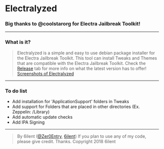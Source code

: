 # Electralyzed 
### Big thanks to @coolstarorg for Electra Jailbreak Toolkit!
---
### What is it?
> Electralyzed is a simple and easy to use debian package installer for the Electra Jailbreak Toolkit.
This tool can install Tweaks and Themes that are compatible with the Electra Jailbreak Toolkit.
Check the [Release](https://github.com/6ilent/electralyzed/releases) tab for more info on what the latest version has to offer!
[Screenshots of Electralyzed](https://imgur.com/a/Diyfx)
---
### To do list
* Add installation for 'ApplicationSupport' folders in Tweaks
* Add support for Folders that are placed in other directories (Ex. Zeppelin: /Library)
* Add automatic update checks
* Add IPA Signing
---
> By 6ilent ([@Zer0Entry](https://twitter.com/zer0entry), [6ilent](http://reddit.com/user/6ilent))
If you plan to use any of my code, please give credit. Thanks. Copyright 2018 6ilent

